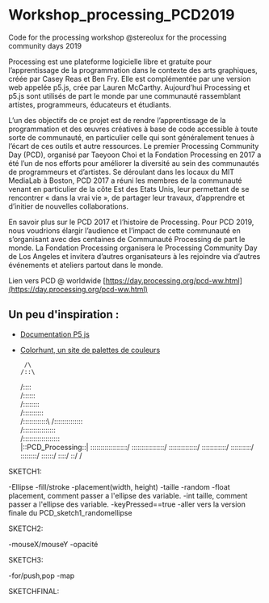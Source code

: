 # Workshop_processing_PCD2019
Code for the processing workshop @stereolux for the processing community days 2019

Processing est une plateforme logicielle libre et gratuite pour l’apprentissage de la programmation dans le contexte des arts graphiques, créée par Casey Reas et Ben Fry. Elle est complémentée par une version web appelée p5.js, crée par Lauren McCarthy. Aujourd’hui Processing et p5.js sont utilisés de part le monde par une communauté rassemblant artistes, programmeurs, éducateurs et étudiants.

L’un des objectifs de ce projet est de rendre l’apprentissage de la programmation et des œuvres créatives à base de code accessible à toute sorte de communauté, en particulier celle qui sont généralement tenues à l’écart de ces outils et autre ressources. Le premier Processing Community Day (PCD), organisé par Taeyoon Choi et la Fondation Processing en 2017 a été l’un de nos efforts pour améliorer la diversité au sein des communautés de programmeurs et d’artistes. Se déroulant dans les locaux du MIT MediaLab à Boston, PCD 2017 a réuni les membres de la communauté venant en particulier de la côte Est des Etats Unis, leur permettant de se rencontrer « dans la vrai vie », de partager leur travaux, d’apprendre et d’initier de nouvelles collaborations.

En savoir plus sur le PCD 2017 et l’histoire de Processing.
Pour PCD 2019, nous voudrions élargir l’audience et l’impact de cette communauté en s’organisant avec des centaines de Communauté Processing de part le monde. La Fondation Processing organisera le Processing Community Day de Los Angeles et invitera d’autres organisateurs à les rejoindre via d’autres événements et ateliers partout dans le monde.

Lien vers PCD @ worldwide [https://day.processing.org/pcd-ww.html](https://day.processing.org/pcd-ww.html)

## Un peu d'inspiration : 

  - [Documentation P5 js](https://p5js.org/)
  - [Colorhunt, un site de palettes de couleurs](https://colorhunt.co/)



         /\
        /::\
       /::::\
      /::::::\
     /::::::::\
    /::::::::::\
   /::::::::::::\ 
  /::::::::::::::\
 /::::::::::::::::\
/::::::::::::::::::\
|::PCD_Processing::|
\::::::::::::::::::/
 \::::::::::::::::/
  \::::::::::::::/
   \::::::::::::/
    \::::::::::/
     \::::::::/
      \::::::/
       \::::/
        \::/
         \/




SKETCH1:

-Ellipse
-fill/stroke
-placement(width, height)
-taille
-random
-float placement, comment passer a l'ellipse des variable.
-int taille, comment passer a l'ellipse des variable.
-keyPressed==true
-aller vers la version finale du PCD_sketch1_randomellipse

SKETCH2:

-mouseX/mouseY
-opacité

SKETCH3:

-for/push,pop
-map

SKETCHFINAL:

